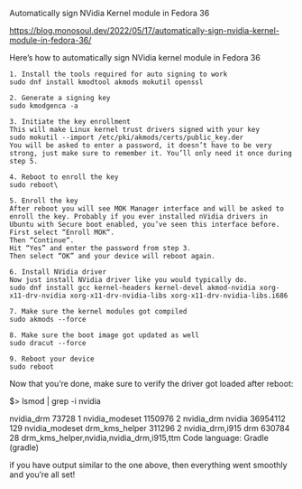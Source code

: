 Automatically sign NVidia Kernel module in Fedora 36

https://blog.monosoul.dev/2022/05/17/automatically-sign-nvidia-kernel-module-in-fedora-36/


Here’s how to automatically sign NVidia kernel module in Fedora 36

    1. Install the tools required for auto signing to work
    sudo dnf install kmodtool akmods mokutil openssl
    
    2. Generate a signing key
    sudo kmodgenca -a
    
    3. Initiate the key enrollment
    This will make Linux kernel trust drivers signed with your key
    sudo mokutil --import /etc/pki/akmods/certs/public_key.der
    You will be asked to enter a password, it doesn’t have to be very strong, just make sure to remember it. You’ll only need it once during step 5.
    
    4. Reboot to enroll the key
    sudo reboot\
    
    5. Enroll the key
    After reboot you will see MOK Manager interface and will be asked to enroll the key. Probably if you ever installed nVidia drivers in Ubuntu with Secure boot enabled, you’ve seen this interface before.
    First select “Enroll MOK“.
    Then “Continue“.
    Hit “Yes” and enter the password from step 3.
    Then select “OK” and your device will reboot again.
    
    6. Install NVidia driver
    Now just install NVidia driver like you would typically do.
    sudo dnf install gcc kernel-headers kernel-devel akmod-nvidia xorg-x11-drv-nvidia xorg-x11-drv-nvidia-libs xorg-x11-drv-nvidia-libs.i686
    
    7. Make sure the kernel modules got compiled
    sudo akmods --force
    
    8. Make sure the boot image got updated as well
    sudo dracut --force
    
    9. Reboot your device
    sudo reboot

Now that you’re done, make sure to verify the driver got loaded after reboot:

$> lsmod | grep -i nvidia

nvidia_drm             73728  1
nvidia_modeset       1150976  2 nvidia_drm
nvidia              36954112  129 nvidia_modeset
drm_kms_helper        311296  2 nvidia_drm,i915
drm                   630784  28 drm_kms_helper,nvidia,nvidia_drm,i915,ttm
Code language: Gradle (gradle)

if you have output similar to the one above, then everything went smoothly and you’re all set!
